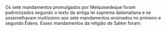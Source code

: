 ﻿Os sete mandamentos promulgados por Melquisedeque foram padronizados segundo o texto da antiga lei suprema dalamatiana e se assemelhavam muitíssimo aos sete mandamentos ensinados no primeiro e segundo Édens. Esses mandamentos da religião de Salém foram: